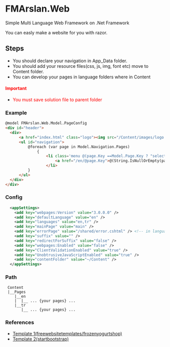 # FMArslan.Web
Simple Multi Language Web Framework on .Net Framework

You can easly make a website for you with razor. 

## Steps
  * You should declare your navigation in App_Data folder.
  * You should add your resource files(css, js, img, font etc) move to Content folder.
  * You can develop your pages in language folders where in Content
####  <span style="color:red">Important</span>
 * <span style="color:red">You must save solution file to parent folder</span>
  ### Example
  
  ``` HTML
@model FMArslan.Web.Model.PageConfig
<div id="header">
    <div>
        <a href="index.html" class="logo"><img src="/Content/images/logo.png" alt=""></a>
        <ul id="navigation">
            @foreach (var page in Model.Navigation.Pages)
                {
                    <li class='menu @(page.Key ==Model.Page.Key ? "selected":"" )'>
                        <a href="/en/@page.Key">@(String.IsNullOrEmpty(page["enTitle"])==false? page["enTitle"] : (String.IsNullOrEmpty(page.Title) == false ? page.Title : page.Key))</a>
                    </li>
            }
        </ul>
    </div>
</div>
  ```
### Config

``` XML
  <appSettings>
    <add key="webpages:Version" value="3.0.0.0" />
    <add key="defaultLanguage" value="en" />
    <add key="languages" value="en,tr" />
    <add key="mainPage" value="main" />
    <add key="errorPage" value="/shared/error.cshtml" /> <!-- in language folder -->
    <add key="suffix" value="" />
    <add key="redirectForSuffix" value="false" />
    <add key="webpages:Enabled" value="false" />
    <add key="ClientValidationEnabled" value="true" />
    <add key="UnobtrusiveJavaScriptEnabled" value="true" />
    <add key="contentFolder" value="~/Content" />
  </appSettings>
```

### Path
``` PATH
 Content
 |__Pages
    |__en
    |  |__ ... {your pages} ...
    |__tr
       |__ ... {your pages} ...
 ```

### References

* <a href="https://freewebsitetemplates.com/preview/frozenyogurtshop/index.html" target="_blank">Template 1(freewebsitetemplates/frozenyogurtshop)</a>
* <a href="https://startbootstrap.com/themes/creative/" target="_blank">Template 2(startbootstrap)</a>
